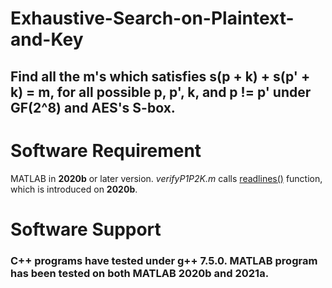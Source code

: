 # Exhaustive-Search-on-Plaintext-and-Key
## Find all the m's which satisfies s(p + k) + s(p' + k) = m, for all possible p, p', k, and p != p' under GF(2^8) and AES's S-box.


# Software Requirement
MATLAB in __2020b__ or later version. *verifyP1P2K.m* calls [readlines()](https://www.mathworks.com/help/matlab/ref/readlines.html) function, which is introduced on __2020b__.

# Software Support
### C++ programs have tested under g++ 7.5.0. MATLAB program has been tested on both MATLAB __2020b__ and __2021a__.
